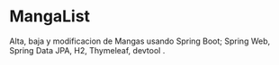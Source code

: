 # MangaList
Alta, baja y modificacion de Mangas usando Spring Boot; Spring Web, Spring Data JPA, H2, Thymeleaf, devtool . 
